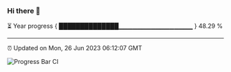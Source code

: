 ### Hi there 👋

⏳ Year progress { ██████████████▁▁▁▁▁▁▁▁▁▁▁▁▁▁▁▁ } 48.29 %

---

⏰ Updated on Mon, 26 Jun 2023 06:12:07 GMT

![Progress Bar CI](https://github.com/Shyam-Makwana/GitHub-Actions-Demo/workflows/Progress%20Bar%20CI/badge.svg)
